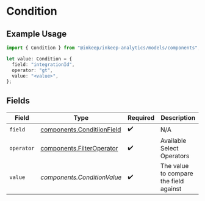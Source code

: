 # Condition

## Example Usage

```typescript
import { Condition } from "@inkeep/inkeep-analytics/models/components";

let value: Condition = {
  field: "integrationId",
  operator: "gt",
  value: "<value>",
};
```

## Fields

| Field                                                                    | Type                                                                     | Required                                                                 | Description                                                              |
| ------------------------------------------------------------------------ | ------------------------------------------------------------------------ | ------------------------------------------------------------------------ | ------------------------------------------------------------------------ |
| `field`                                                                  | [components.ConditiionField](../../models/components/conditiionfield.md) | :heavy_check_mark:                                                       | N/A                                                                      |
| `operator`                                                               | [components.FilterOperator](../../models/components/filteroperator.md)   | :heavy_check_mark:                                                       | Available Select Operators                                               |
| `value`                                                                  | *components.ConditionValue*                                              | :heavy_check_mark:                                                       | The value to compare the field against                                   |